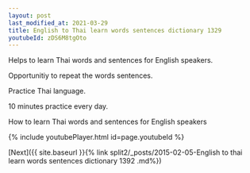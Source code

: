 ```yaml
---
layout: post
last_modified_at: 2021-03-29
title: English to Thai learn words sentences dictionary 1329 
youtubeId: zDS6M8tgOto
---
```

 
 
Helps to learn Thai words and sentences for English speakers.

Opportunitiy to repeat the words sentences. 

Practice Thai language. 
 
10 minutes practice every day. 
 
How to learn Thai words and sentences for English speakers 
 
{% include youtubePlayer.html id=page.youtubeId %}
 
 
[Next]({{ site.baseurl }}{% link  split2/_posts/2015-02-05-English to thai learn words sentences dictionary 1392 .md%})
 
